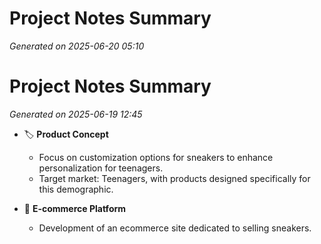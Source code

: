 # Project Notes Summary

*Generated on 2025-06-20 05:10*

# Project Notes Summary

*Generated on 2025-06-19 12:45*

- 🏷️ **Product Concept**
  - Focus on customization options for sneakers to enhance personalization for teenagers.
  - Target market: Teenagers, with products designed specifically for this demographic.

- 🛒 **E-commerce Platform**
  - Development of an ecommerce site dedicated to selling sneakers.